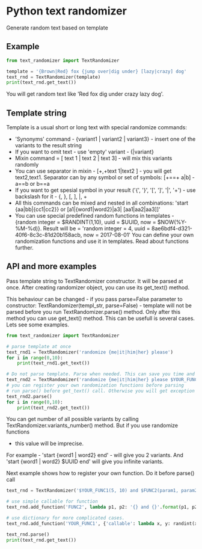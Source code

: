 # Python text randomizer

Generate random text based on template

## Example

```python
from text_randomizer import TextRandomizer

template = '{Brown|Red} fox {jump over|dig under} [lazy|crazy] dog'
text_rnd = TextRandomizer(template)
print(text_rnd.get_text())
```

You will get random text like 'Red fox dig under crazy lazy dog'.

## Template string

Template is a usual short or long text with special randomize commands:
* 'Synonyms' command - {variant1 | variant2 | variant3} - insert one of the variants to the result string
* If you want to omit text - use 'empty' variant - {|variant}
* Mixin command = [ text 1 | text 2 | text 3] - will mix this variants randomly
* You can use separator in mixin - [+,+text 1|text2 ] - you will get text2,text1. Separator can by any symbol or set of symbols:
  [+==+ a|b] - a==b or b==a
* If you want to get spesial symbol in your result ('{', '}', '[', ']', '|', '+') - use backslash for it - \{, \}, \[,
   \], \|, \+
* All this commands can be mixed and nested in all combinations: 'start {aa|bb|{cc1|cc2}} or [a1|{word1|word2}|a3| [aa1|aa2|aa3]]'
* You can use special predefined random functions in templates - {random integer = $RANDINT(1,10), uuid = $UUID, now = $NOW(%Y-%M-%d)}.
  Result will be = 'random integer = 4, uuid = 8ae6bdf4-d321-40f6-8c3c-81d20b158acb, now = 2017-08-01'
  You can define your own randomization functions and use it in templates. Read about functions further.

## API and more examples

Pass template string to TextRandomizer constructor. It will be parsed at once. After creating randomizer object, you can use
its get_text() method.

This behaviour can be changed - if you pass parse=False parameter to constructor: TextRandomizer(templ_str, parse=False) -
template will not be parsed before you run TextRandomizer.parse() method. Only after this method you can use get_text() method.
This can be usefull is several cases. Lets see some examples.

```python
from text_randomizer import TextRandomizer

# parse template at once
text_rnd1 = TextRandomizer('randomize {me|it|him|her} please')
for i in range(0,10):
    print(text_rnd1.get_text())

# Do not parse template. Parse when needed. This can save you time and memory
text_rnd2 = TextRandomizer('randomize {me|it|him|her} please $YOUR_FUNC(5)', parse=False)
# you can register your own randomization functions before parsing
# run parse() before get_text() call. Otherwise you will get exception
text_rnd2.parse()
for i in range(0,10):
    print(text_rnd2.get_text())
```

You can get number of all possible variants by calling TextRandomizer.variants_number() method. But if you use randomize functions
- this value will be imprecise.

For example - 'start {word1 | word2} end' - will give you 2 variants. And 'start {word1 | word2} $UUID end' will give you infinite variants.

Next example shows how to register your own function. Do it before parse() call

```python
text_rnd = TextRandomizer('$YOUR_FUNC1(5, 10) and $FUNC2(param1, param2)', parse=False)

# use simple callable for function
text_rnd.add_function('FUNC2', lambda p1, p2: '{} and {}'.format(p1, p2))

# use dictionary for more complicated cases.
text_rnd.add_function('YOUR_FUNC1', {'callable': lambda x, y: randint(x,y), 'coerce': int})

text_rnd.parse()
print(text_rnd.get_text())
```